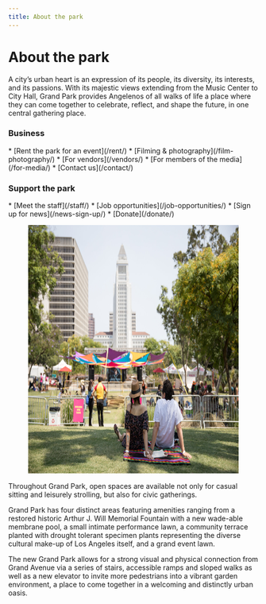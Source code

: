 ```yaml
---
title: About the park
---
```


About the park
==============

A city’s urban heart is an expression of its people, its diversity, its interests, and its passions. With its majestic views extending from the Music Center to City Hall, Grand Park provides Angelenos of all walks of life a place where they can come together to celebrate, reflect, and shape the future, in one central gathering place.

### Business

<nav markdown="1">
*   [Rent the park for an event](/rent/)
*   [Filming & photography](/film-photography/)
*   [For vendors](/vendors/)
*   [For members of the media](/for-media/)
*   [Contact us](/contact/)
</nav>

### Support the park

<nav markdown="1">
*   [Meet the staff](/staff/)
*   [Job opportunities](/job-opportunities/)
*   [Sign up for news](/news-sign-up/)
*   [Donate](/donate/)
</nav>

<figure>
  <img src="/uploads/sunday-sessions-5.jpg" alt="Sunday Sessions" height="500" />
</figure>

Throughout Grand Park, open spaces are available not only for casual sitting and leisurely strolling, but also for civic gatherings.

Grand Park has four distinct areas featuring amenities ranging from a restored historic Arthur J. Will Memorial Fountain with a new wade-able membrane pool, a small intimate performance lawn, a community terrace planted with drought tolerant specimen plants representing the diverse cultural make-up of Los Angeles itself, and a grand event lawn.

The new Grand Park allows for a strong visual and physical connection from Grand Avenue via a series of stairs, accessible ramps and sloped walks as well as a new elevator to invite more pedestrians into a vibrant garden environment, a place to come together in a welcoming and distinctly urban oasis.

<!--
Located in Downtown L.A.’s Bunker Hill neighborhood at the crossroads of Little Tokyo, Historic Core, Union Station, Chinatown and Olvera Street, Grand Park provides all Angelenos a central gathering place to relax, celebrate and connect.

Grand Park spans four city blocks in downtown Los Angeles between The Music Center and City Hall and features distinct amenities, including:

*   Fully restored Arthur J. Will Memorial Fountain with a quarter inch splash pad and jets open for play
*   Expansive lawns that include tables and chairs ideal for picnics, relaxing and gatherings
*   24 gardens featuring plants that grow in the world’s six floristic kingdoms
*   Off-leash dog run
*   On-site Metro and Purple Lines
*   Playground with 12-foot tube slide<br /><small>(recommended for ages 2-12)</small>

All are invited to Grand Park’s free year-round events including live music, exercise sessions, holiday gatherings, lunchtime activities, and much more!
-->


